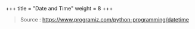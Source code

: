 +++
title = "Date and Time"
weight = 8
+++
> Source : https://www.programiz.com/python-programming/datetime